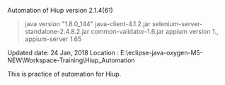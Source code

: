 
Automation of Hiup version 2.1.4(61)
  > java version "1.8.0_144"
  > java-client-4.1.2.jar
  > selenium-server-standalone-2.4.8.2.jar
  > common-validator-1.6.jar
  >appium version 1., appium-server 1.65

Updated date: 24 Jan, 2018
Location : E:\eclipse-java-oxygen-M5-NEW\Workspace-Training\Hiup_Automation
 
 This is practice of automation for Hiup. 